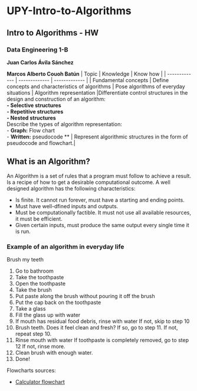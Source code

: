 # UPY-Intro-to-Algorithms
## Intro to Algorithms - HW
### Data Engineering 1-B

**Juan Carlos Ávila Sánchez**

**Marcos Alberto Couoh Batún**
| Topic | Knowledge | Know how |
| ------------- | ------------- | ------------- |
| Fundamental concepts	| Define concepts and characteristics of algorithms	| Pose algorithms of everyday situations
| Algorithm representation	|Differentiate control structures in the design and construction of an algorithm: <br /> **- Selective structures** <br /> **- Repetitive structures** <br /> **- Nested structures** <br /> Describe the types of algorithm representation: <br /> - **Graph:** Flow chart <br /> - **Written:** pseudocode ** 	| Represent algorithmic structures in the form of pseudocode and flowchart.|

## What is an Algorithm? ##

An Algorithm is a set of rules that a program must follow to achieve a result.
Is a recipe of how to get a desirable computational outcome.
A well designed algorithm has the following characteristics:
- Is finite. It cannot run forever, must have a starting and ending points.
- Must have well-dfined inputs and outputs.
- Must be computationally factible. It must not use all available resources, it must be efficient.
- Given certain inputs, must produce the same output every single time it is run.

### Example of an algorithm in everyday life ###

Brush my teeth
  1. Go to bathroom
  2. Take the toothpaste
  3. Open the toothpaste
  4. Take the brush
  5. Put paste along the brush without pouring it off the brush
  6. Put the cap back on the toothpaste
  7. Take a glass
  8. Fill the glass up with water
  9. If mouth has residual food debris, rinse with water
      If not, skip to step 10
  10. Brush teeth.
      Does it feel clean and fresh? If so, go to step 11.
      If not, repeat step 10.
  11. Rinse mouth with water
      If toothpaste is completely removed, go to step 12
      If not, rinse more.
  12. Clean brush with enough water.
  13. Done!

Flowcharts sources: 

- [Calculator flowchart](http://www.myhomeworkguides.com/python-program-will-act-calculator-flowchart/)
